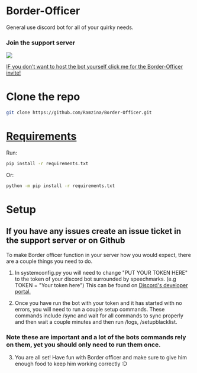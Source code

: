 # Border-Officer

General use discord bot for all of your quirky needs.

### Join the support server

[![](https://discord.com/api/guilds/733219077744754750/embed.png)](https://discord.gg/3PhGf6yHuS)


[IF you don't want to host the bot yourself click me for the Border-Officer invite!]([https://discord.gg/3PhGf6yHuS](https://discord.com/api/oauth2/authorize?client_id=1124440015825551512&permissions=8&scope=bot%20applications.commands))

# Clone the repo

```bash
git clone https://github.com/Ramzina/Border-Officer.git
```

# [Requirements](https://github.com/Ramzina/Border-Officer/blob/main/requirements.txt)

Run:
```bash
pip install -r requirements.txt
```
Or:
```bash
python -m pip install -r requirements.txt
```

# Setup
 ## If you have any issues create an issue ticket in the support server or on Github
To make Border officer function in your server how you would expect, there are a couple things you need to do.

1) In systemconfig.py you will need to change "PUT YOUR TOKEN HERE" to the token of your discord bot surrounded by speechmarks. (e.g TOKEN = "Your token here") This can be found on [Discord's developer portal.](https://discord.com/developers/applications)

2) Once you have run the bot with your token and it has started with no errors, you will need to run a couple setup commands. These commands include /sync and wait for all commands to sync properly and then wait a couple minutes and then run /logs, /setupblacklist.
 
### Note these are important and a lot of the bots commands rely on them, yet you should only need to run them once.

3) You are all set! Have fun with Border officer and make sure to give him enough food to keep him working correctly :D

